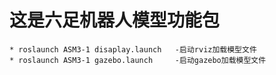# 这是六足机器人模型功能包

    * roslaunch ASM3-1 disaplay.launch   -启动rviz加载模型文件
    * roslaunch ASM3-1 gazebo.launch     -启动gazebo加载模型文件